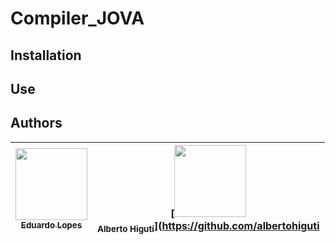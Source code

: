 # Compiler_JOVA

## Installation

## Use

## Authors

|  [<img src="https://github.com/edu010101.png?size=460&u=071f7791bb03f8e102d835bdb9c2f0d3d24e8a34&v=4" width=115><br><sub>Eduardo Lopes</sub>](https://github.com/edu010101) |  [<img src="https://github.com/albertohiguti.png?size=460&u=071f7791bb03f8e102d835bdb9c2f0d3d24e8a34&v=4" width=115><br><sub>Alberto Higuti</sub>](https://github.com/albertohiguti |
| :---: | :---: |
